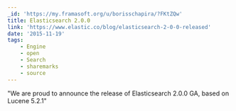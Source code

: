 ```yaml
---
_id: 'https://my.framasoft.org/u/borisschapira/?FKtZQw'
title: Elasticsearch 2.0.0
link: 'https://www.elastic.co/blog/elasticsearch-2-0-0-released'
date: '2015-11-19'
tags:
    - Engine
    - open
    - Search
    - sharemarks
    - source
---
```


<div class="markdown"><p>&quot;We are proud to announce the release of Elasticsearch 2.0.0 GA, based on Lucene 5.2.1&quot;
</p></div>
